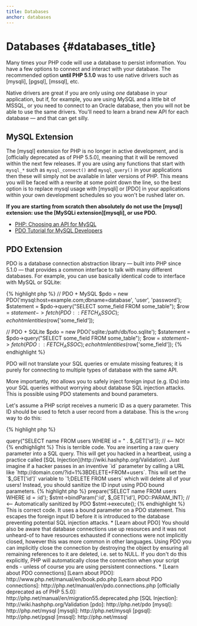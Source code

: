```yaml
---
title: Databases
anchor: databases
---
```


# Databases {#databases_title}

Many times your PHP code will use a database to persist information. You have a few options to connect and interact
with your database. The recommended option **until PHP 5.1.0** was to use native drivers such as [mysqli], [pgsql], [mssql], etc. 

Native drivers are great if you are only using _one_ database in your application, but if, for example, you are using 
MySQL and a little bit of MSSQL, or you need to connect to an Oracle database, then you will not be able to use the same
drivers. You'll need to learn a brand new API for each database &mdash; and that can get silly.

## MySQL Extension 

The [mysql] extension for PHP is no longer in active development, and is [officially deprecated as of PHP 5.5.0], 
meaning that it will be removed within the next few releases. If you are using any functions that start with `mysql_*`
such as `mysql_connect()` and `mysql_query()` in your applications then these will simply not be available in later
versions of PHP. This means you will be faced with a rewrite at some point down the line, so the best option is to 
replace mysql usage with [mysqli] or [PDO] in your applications within your own development schedules so you won't be
rushed later on. 

**If you are starting from scratch then absolutely do not use the [mysql] extension: use the [MySQLi extension][mysqli], or use PDO.**

* [PHP: Choosing an API for MySQL](http://php.net/manual/en/mysqlinfo.api.choosing.php)
* [PDO Tutorial for MySQL Developers](http://wiki.hashphp.org/PDO_Tutorial_for_MySQL_Developers)

## PDO Extension

PDO is a database connection abstraction library &mdash; built into PHP since 5.1.0 &mdash; that provides a common interface to talk with
many different databases. For example, you can use basically identical code to interface with MySQL or SQLite:

{% highlight php %}
// PDO + MySQL
$pdo = new PDO('mysql:host=example.com;dbname=database', 'user', 'password');
$statement = $pdo->query("SELECT some\_field FROM some\_table");
$row = $statement->fetch(PDO::FETCH_ASSOC);
echo htmlentities($row['some_field']);

// PDO + SQLite
$pdo = new PDO('sqlite:/path/db/foo.sqlite');
$statement = $pdo->query("SELECT some\_field FROM some\_table");
$row = $statement->fetch(PDO::FETCH_ASSOC);
echo htmlentities($row['some_field']);
{% endhighlight %}

PDO will not translate your SQL queries or emulate missing features; it is purely for connecting to multiple types
of database with the same API.

More importantly, `PDO` allows you to safely inject foreign input (e.g. IDs) into your SQL queries without worrying about database SQL injection attacks.
This is possible using PDO statements and bound parameters.

Let's assume a PHP script receives a numeric ID as a query parameter. This ID should be used to fetch a user record from a database. This is the `wrong`
way to do this:

{% highlight php %}
<?php
$pdo = new PDO('sqlite:/path/db/users.db');
$pdo->query("SELECT name FROM users WHERE id = " . $_GET['id']); // <-- NO!
{% endhighlight %}

This is terrible code. You are inserting a raw query parameter into a SQL query. This will get you hacked in a
heartbeat, using a practice called [SQL Injection](http://wiki.hashphp.org/Validation). Just imagine if a hacker passes in an inventive `id` parameter by calling a URL like
`http://domain.com/?id=1%3BDELETE+FROM+users`.  This will set the `$_GET['id']` variable to `1;DELETE FROM users`
which will delete all of your users! Instead, you should sanitize the ID input using PDO bound parameters.

{% highlight php %}
<?php
$pdo = new PDO('sqlite:/path/db/users.db');
$stmt = $pdo->prepare('SELECT name FROM users WHERE id = :id');
$stmt->bindParam(':id', $_GET['id'], PDO::PARAM_INT); // <-- Automatically sanitized by PDO
$stmt->execute();
{% endhighlight %}

This is correct code. It uses a bound parameter on a PDO statement. This escapes the foreign input ID before it is introduced to the
database preventing potential SQL injection attacks.

* [Learn about PDO]

You should also be aware that database connections use up resources and it was not unheard-of to have resources
exhausted if connections were not implicitly closed, however this was more common in other languages. Using PDO you
can implicitly close the connection by destroying the object by ensuring all remaining references to it are deleted,
i.e. set to NULL.  If you don't do this explicitly, PHP will automatically close the connection when your script ends -
unless of course you are using persistent connections.

* [Learn about PDO connections]

[Learn about PDO]: http://www.php.net/manual/en/book.pdo.php
[Learn about PDO connections]: http://php.net/manual/en/pdo.connections.php
[officially deprecated as of PHP 5.5.0]: http://php.net/manual/en/migration55.deprecated.php
[SQL Injection]: http://wiki.hashphp.org/Validation

[pdo]: http://php.net/pdo
[mysql]: http://php.net/mysql
[mysqli]: http://php.net/mysqli
[pgsql]: http://php.net/pgsql
[mssql]: http://php.net/mssql
